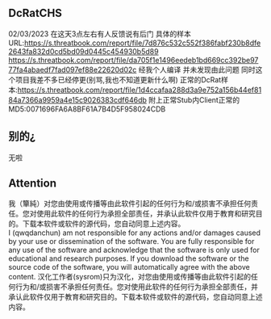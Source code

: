 ## DcRatCHS
02/03/2023 在这天3点左右有人反馈说有后门
具体的样本URL:https://s.threatbook.com/report/file/7d876c532c552f386fabf230b8dfe2643fa832d0cd5bd09d0445c454930b5d89 https://s.threatbook.com/report/file/da705f1e1496eedeb1bd669cc392be9777fa4abaedf7fad097ef88e22620d02c
经我个人编译 并未发现由此问题 同时这个项目我差不多已经停更(别骂,我也不知道更新什么啊)
正常的DcRat样本:https://s.threatbook.com/report/file/1d4ccafaa288d3a9e752a156b44ef8184a7366a9959a4e15c9026383cdf646db
附上正常Stub内Client正常的MD5:0071696FA6A8BF61A7B4D5F958024CDB
## 别的¿
无啦
## Attention

我（簞純）对您由使用或传播等由此软件引起的任何行为和/或损害不承担任何责任。您对使用此软件的任何行为承担全部责任，并承认此软件仅用于教育和研究目的。下载本软件或软件的源代码，您自动同意上述内容。  
I (qwqdanchun) am not responsible for any actions and/or damages caused by your use or dissemination of the software. You are fully responsible for any use of the software and acknowledge that the software is only used for educational and research purposes. If you download the software or the source code of the software, you will automatically agree with the above content.
汉化工作者(sysrom)只为汉化，对您由使用或传播等由此软件引起的任何行为和/或损害不承担任何责任。您对使用此软件的任何行为承担全部责任，并承认此软件仅用于教育和研究目的。下载本软件或软件的源代码，您自动同意上述内容。
